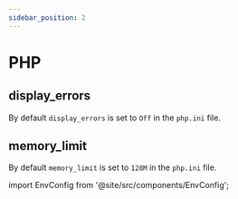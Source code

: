 ```yaml
---
sidebar_position: 2
---
```


# PHP

## display_errors

By default `display_errors` is set to `Off` in the `php.ini` file.

## memory_limit

By default `memory_limit` is set to `128M` in the `php.ini` file.


import EnvConfig from '@site/src/components/EnvConfig';

<EnvConfig name="DISPLAY_ERRORS|MEMORY_LIMIT" init="Off|128M" values="On,Off|<size>"/>